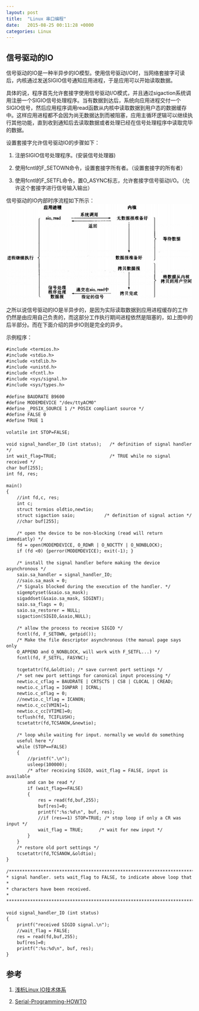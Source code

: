 ```yaml
---
layout: post
title:  "Linux 串口编程"
date:   2015-08-25 00:11:28 +0000
categories: Linux
---
```

## 信号驱动的IO

信号驱动的IO是一种半异步的IO模型。使用信号驱动I/O时，当网络套接字可读后，内核通过发送SIGIO信号通知应用进程，于是应用可以开始读取数据。

具体的说，程序首先允许套接字使用信号驱动I/O模式，并且通过sigaction系统调用注册一个SIGIO信号处理程序。当有数据到达后，系统向应用进程交付一个SIGIO信号，然后应用程序调用read函数从内核中读取数据到用户态的数据缓存中。这样应用进程都不会因为尚无数据达到而被阻塞，应用主循环逻辑可以继续执行其他功能，直到收到通知后去读取数据或者处理已经在信号处理程序中读取完毕的数据。

设置套接字允许信号驱动IO的步骤如下：


1. 注册SIGIO信号处理程序。(安装信号处理器)


2. 使用fcntl的F_SETOWN命令，设置套接字所有者。（设置套接字的所有者）


3. 使用fcntl的F_SETFL命令，置O_ASYNC标志，允许套接字信号驱动I/O。（允许这个套接字进行信号输入输出）

信号驱动的IO内部时序流程如下所示：
![](/assets/img/2020-08-25-linux-serial-programming.assets/1.png)

之所以说信号驱动的IO是半异步的，是因为实际读取数据到应用进程缓存的工作仍然是由应用自己负责的，而这部分工作执行期间进程依然是阻塞的，如上图中的后半部分。而在下面介绍的异步IO则是完全的异步。

示例程序：

```
#include <termios.h>
#include <stdio.h>
#include <stdlib.h>
#include <unistd.h>
#include <fcntl.h>
#include <sys/signal.h>
#include <sys/types.h>
        
#define BAUDRATE B9600
#define MODEMDEVICE "/dev/ttyACM0"
#define _POSIX_SOURCE 1 /* POSIX compliant source */
#define FALSE 0
#define TRUE 1
       
volatile int STOP=FALSE; 
        
void signal_handler_IO (int status);   /* definition of signal handler */
int wait_flag=TRUE;                    /* TRUE while no signal received */
char buf[255];
int fd, res;
        
main()
{
	//int fd,c, res;
	int c;
	struct termios oldtio,newtio;
	struct sigaction saio;           /* definition of signal action */
	//char buf[255];

	/* open the device to be non-blocking (read will return immediatly) */
	fd = open(MODEMDEVICE, O_RDWR | O_NOCTTY | O_NONBLOCK);
	if (fd <0) {perror(MODEMDEVICE); exit(-1); }
        
	/* install the signal handler before making the device asynchronous */
	saio.sa_handler = signal_handler_IO;
	//saio.sa_mask = 0;
	/* Signals blocked during the execution of the handler. */
	sigemptyset(&saio.sa_mask);
	sigaddset(&saio.sa_mask, SIGINT);
	saio.sa_flags = 0;
	saio.sa_restorer = NULL;
	sigaction(SIGIO,&saio,NULL);
          
	/* allow the process to receive SIGIO */
	fcntl(fd, F_SETOWN, getpid());
	/* Make the file descriptor asynchronous (the manual page says only 
    O_APPEND and O_NONBLOCK, will work with F_SETFL...) */
	fcntl(fd, F_SETFL, FASYNC);
      
	tcgetattr(fd,&oldtio); /* save current port settings */
	/* set new port settings for canonical input processing */
	newtio.c_cflag = BAUDRATE | CRTSCTS | CS8 | CLOCAL | CREAD;
	newtio.c_iflag = IGNPAR | ICRNL;
	newtio.c_oflag = 0;
	//newtio.c_lflag = ICANON;
	newtio.c_cc[VMIN]=1;
	newtio.c_cc[VTIME]=0;
	tcflush(fd, TCIFLUSH);
	tcsetattr(fd,TCSANOW,&newtio);
      
	/* loop while waiting for input. normally we would do something
	useful here */ 
	while (STOP==FALSE)
	{
		//printf(".\n");
		usleep(100000);
		/* after receiving SIGIO, wait_flag = FALSE, input is available
		and can be read */
		if (wait_flag==FALSE)
		{ 
			res = read(fd,buf,255);
			buf[res]=0;
			printf(":%s:%d\n", buf, res);
			//if (res==1) STOP=TRUE; /* stop loop if only a CR was input */
			wait_flag = TRUE;      /* wait for new input */
		}
	}
	/* restore old port settings */
	tcsetattr(fd,TCSANOW,&oldtio);
}
        
/***************************************************************************
* signal handler. sets wait_flag to FALSE, to indicate above loop that     *
* characters have been received.                                           *
***************************************************************************/
      
void signal_handler_IO (int status)
{
	printf("received SIGIO signal.\n");
	//wait_flag = FALSE;
	res = read(fd,buf,255);
	buf[res]=0;
	printf(":%s:%d\n", buf, res);
}

```

## 参考
1. [浅析Linux IO技术体系](http://mp.weixin.qq.com/s?__biz=MzA3NDM1NjUwMQ==&amp;mid=200266959&amp;idx=1&amp;sn=fa2240310c3995284bc9da3878ca07be&amp;scene=1#rd)

2. [Serial-Programming-HOWTO](https://tldp.org/HOWTO/Serial-Programming-HOWTO/)
